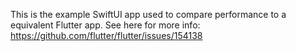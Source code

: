 This is the example SwiftUI app used to compare performance to a equivalent
Flutter app. See here for more info:
https://github.com/flutter/flutter/issues/154138
